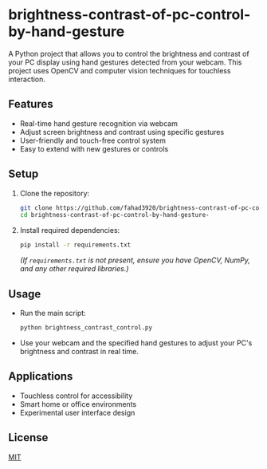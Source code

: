 # brightness-contrast-of-pc-control-by-hand-gesture

A Python project that allows you to control the brightness and contrast of your PC display using hand gestures detected from your webcam. This project uses OpenCV and computer vision techniques for touchless interaction.

## Features

- Real-time hand gesture recognition via webcam
- Adjust screen brightness and contrast using specific gestures
- User-friendly and touch-free control system
- Easy to extend with new gestures or controls

## Setup

1. Clone the repository:
    ```bash
    git clone https://github.com/fahad3920/brightness-contrast-of-pc-control-by-hand-gesture-.git
    cd brightness-contrast-of-pc-control-by-hand-gesture-
    ```

2. Install required dependencies:
    ```bash
    pip install -r requirements.txt
    ```
    *(If `requirements.txt` is not present, ensure you have OpenCV, NumPy, and any other required libraries.)*

## Usage

- Run the main script:
    ```bash
    python brightness_contrast_control.py
    ```

- Use your webcam and the specified hand gestures to adjust your PC's brightness and contrast in real time.

## Applications

- Touchless control for accessibility
- Smart home or office environments
- Experimental user interface design

## License

[MIT](LICENSE)
